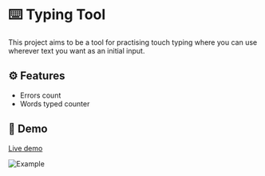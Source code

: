 #  ⌨️ Typing Tool
This project aims to be a tool for practising touch typing where you can use wherever text you want as an initial input.

## ⚙️ Features
*  Errors count
* Words typed counter

## 🚀 Demo
[Live demo](https://isaaceliape.github.io/typing_tool/)

![Example](https://raw.githubusercontent.com/isaaceliape/typing_tool/master/example.png)
